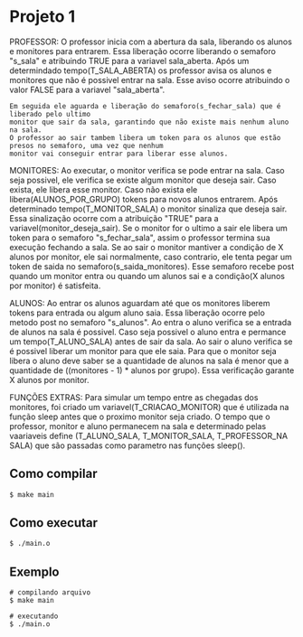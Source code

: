 # Projeto 1

PROFESSOR:
    O professor inicia com a abertura da sala, liberando os alunos
    e monitores para entrarem. Essa liberação ocorre liberando o semaforo "s_sala" e 
    atribuindo TRUE para a variavel sala_aberta. Após um determindado tempo(T_SALA_ABERTA)
    os professor avisa os alunos e monitores que não é possivel entrar na sala.
    Esse aviso ocorre atribuindo o valor FALSE para a variavel "sala_aberta".

    Em seguida ele aguarda e liberação do semaforo(s_fechar_sala) que é liberado pelo ultimo
    monitor que sair da sala, garantindo que não existe mais nenhum aluno na sala.
    O professor ao sair tambem libera um token para os alunos que estão presos no semaforo, uma vez que nenhum 
    monitor vai conseguir entrar para liberar esse alunos.

MONITORES:
    Ao executar, o monitor verifica se pode entrar na sala. Caso seja possivel, ele verifica se
    existe algum monitor que deseja sair. Caso exista, ele libera esse monitor. Caso não exista
    ele libera(ALUNOS_POR_GRUPO) tokens para novos alunos entrarem. Após determinado tempo(T_MONITOR_SALA)
    o monitor sinaliza que deseja sair. Essa sinalização ocorre com a atribuição "TRUE" para a variavel(monitor_deseja_sair).
    Se o monitor for o ultimo a sair ele libera um token para o semaforo "s_fechar_sala", assim o professor termina sua execução
    fechando a sala. Se ao sair o monitor mantiver a condição de X alunos por monitor, ele sai normalmente, caso contrario,
    ele tenta pegar um token de saida no semaforo(s_saida_monitores). Esse semaforo recebe post quando um monitor entra ou 
    quando um alunos sai e a condição(X alunos por monitor) é satisfeita.

ALUNOS:
    Ao entrar os alunos aguardam até que os monitores liberem tokens para entrada ou algum aluno saia. Essa liberação
    ocorre pelo metodo post no semaforo "s_alunos". Ao entra o aluno verifica se a entrada de alunos na sala é possivel. 
    Caso seja possivel o aluno entra e permance um tempo(T_ALUNO_SALA) antes de sair da sala. 
    Ao sair o aluno verifica se é possivel liberar um monitor para que ele saia. 
    Para que o monitor seja libera o aluno deve saber se a quantidade de alunos na sala é menor 
    que a quantidade de ((monitores - 1) * alunos por grupo). Essa verificação garante X alunos por monitor.


FUNÇÕES EXTRAS:
    Para simular um tempo entre as chegadas dos monitores, foi criado um variavel(T_CRIACAO_MONITOR) que é
    utilizada na função sleep antes que o proximo monitor seja criado.
    O tempo que o professor, monitor e aluno permanecem na sala e determinado pelas vaariaveis define (T_ALUNO_SALA, 
    T_MONITOR_SALA, T_PROFESSOR_NA SALA) que são passadas como parametro nas funções sleep().

## Como compilar

```bash
$ make main
```

## Como executar

```bash
$ ./main.o
```

## Exemplo

```bach
# compilando arquivo
$ make main

# executando
$ ./main.o
```

